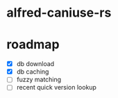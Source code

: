 # alfred-caniuse-rs

# roadmap
- [x] db download
- [x] db caching
- [ ] fuzzy matching
- [ ] recent quick version lookup
